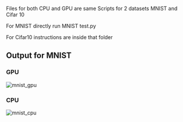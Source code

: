 Files for both CPU and GPU are same
Scripts for 2 datasets MNIST and Cifar 10

For MNIST directly run MNIST test.py

For Cifar10 instructions are inside that folder

## Output for MNIST

### GPU
![mnist_gpu](https://user-images.githubusercontent.com/23000971/44315084-2d50d580-a43e-11e8-9682-63e76fa7f288.png)

### CPU
![mnist_cpu](https://user-images.githubusercontent.com/23000971/44315083-2d50d580-a43e-11e8-8631-14ee88988abc.png)

